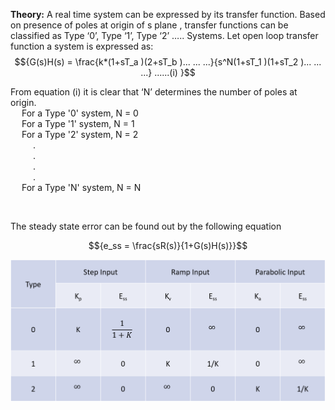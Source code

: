 <script src='https://cdnjs.cloudflare.com/ajax/libs/mathjax/2.7.4/MathJax.js?config=default'></script>

<strong>Theory:</strong> A real time system can be expressed by its transfer function. Based on presence of poles at origin of s plane , transfer functions can be classified as Type ‘0’, Type ‘1’, Type ‘2’ ….. Systems. Let open loop transfer function a system is expressed as: 
$${G(s)H(s) = \frac{k*(1+sT_a )(2+sT_b )... ... ...}{s^N(1+sT_1 )(1+sT_2 )... ... ...}	......(i) }$$

From equation (i) it is clear that ‘N’ determines the number of poles at origin.
<br> &emsp; For a Type '0' system, N = 0
<br> &emsp; For a Type '1' system, N = 1
<br> &emsp; For a Type '2' system, N = 2
<br> &emsp; &emsp; .
<br> &emsp; &emsp; .
<br> &emsp; &emsp; .
<br> &emsp; &emsp; .
<br> &emsp; For a Type 'N' system, N = N

<br>

The steady state error can be found out by the following equation

$${e_ss = \frac{sR(s)}{1+G(s)H(s)}}$$

<img src="./images/exp4graph.png">
